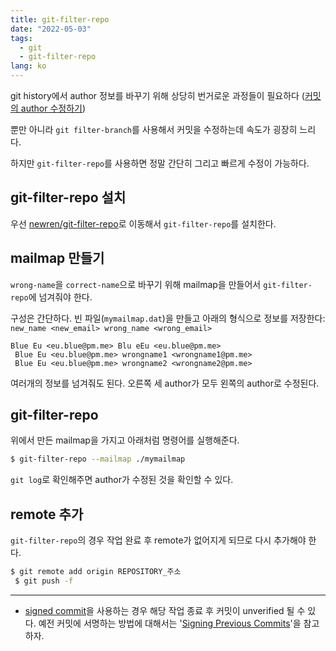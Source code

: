 ```yaml
---
title: git-filter-repo
date: "2022-05-03"
tags: 
  - git
  - git-filter-repo
lang: ko
---
```


git history에서 author 정보를 바꾸기 위해 상당히 번거로운 과정들이 필요하다 ([커밋의 author 수정하기](../ko/change-author-of-commit-in-git-history/))

뿐만 아니라 `git filter-branch`를 사용해서 커밋을 수정하는데 속도가 굉장히 느리다.

하지만 `git-filter-repo`를 사용하면 정말 간단히 그리고 빠르게 수정이 가능하다.

## git-filter-repo 설치

우선 [newren/git-filter-repo](https://github.com/newren/git-filter-repo/blob/main/INSTALL.md)로 이동해서 `git-filter-repo`를 설치한다.

## mailmap 만들기

`wrong-name`을 `correct-name`으로 바꾸기 위해 mailmap을 만들어서 `git-filter-repo`에 넘겨줘야 한다. 

구성은 간단하다. 빈 파일(`mymailmap.dat`)을 만들고 아래의 형식으로 정보를 저장한다:
`new_name <new_email> wrong_name <wrong_email>`

```text
Blue Eu <eu.blue@pm.me> Blu eEu <eu.blue@pm.me>
 Blue Eu <eu.blue@pm.me> wrongname1 <wrongname1@pm.me>
 Blue Eu <eu.blue@pm.me> wrongname2 <wrongname2@pm.me>
```

여러개의 정보를 넘겨줘도 된다. 오른쪽 세 author가 모두 왼쪽의 author로 수정된다.

## git-filter-repo 

위에서 만든 mailmap을 가지고 아래처럼 명령어를 실행해준다.

```sh
$ git-filter-repo --mailmap ./mymailmap
```

`git log`로 확인해주면 author가 수정된 것을 확인할 수 있다.


## remote 추가
`git-filter-repo`의 경우 작업 완료 후 remote가 없어지게 되므로 다시 추가해야 한다.

```sh
$ git remote add origin REPOSITORY_주소
 $ git push -f
```

---

- [signed commit](./signing-commits/)을 사용하는 경우 해당 작업 종료 후 커밋이 unverified 될 수 있다. 예전 커밋에 서명하는 방법에 대해서는 '[Signing Previous Commits](https://medium.com/@bleudog/signing-previous-commits-787a077bdb62)'을 참고하자.